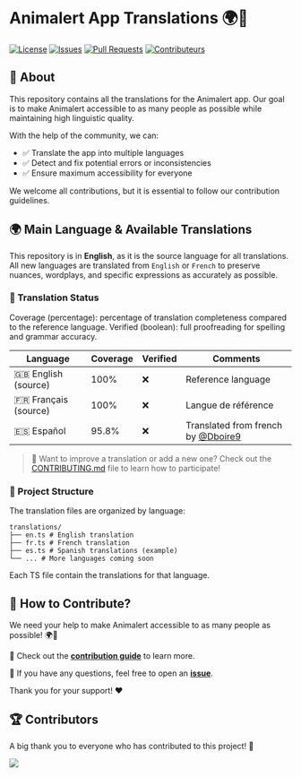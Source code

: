 # Animalert App Translations 🌍🐾

[![License](https://img.shields.io/github/license/Animalert/app-translation)](LICENSE)
[![Issues](https://img.shields.io/github/issues/Animalert/app-translation)](https://github.com/Animalert/app-translation/issues)
[![Pull Requests](https://img.shields.io/github/issues-pr/Animalert/app-translation)](https://github.com/Animalert/app-translation/pulls)
[![Contributeurs](https://img.shields.io/github/contributors/Animalert/app-translation?color=blue)](https://github.com/Animalert/app-translation/contributors)

## 📝 About
This repository contains all the translations for the Animalert app. Our goal is to make Animalert accessible to as many people as possible while maintaining high linguistic quality.

With the help of the community, we can:

- ✅ Translate the app into multiple languages
- ✅ Detect and fix potential errors or inconsistencies
- ✅ Ensure maximum accessibility for everyone

We welcome all contributions, but it is essential to follow our contribution guidelines.

## 🌍 Main Language & Available Translations
This repository is in **English**, as it is the source language for all translations. All new languages are translated from `English` or `French` to preserve nuances, wordplays, and specific expressions as accurately as possible.

### 📜 Translation Status
Coverage (percentage): percentage of translation completeness compared to the reference language.
Verified (boolean): full proofreading for spelling and grammar accuracy.

| Language | Coverage | Verified | Comments |
|--------|------------|----------|-------------|
| 🇬🇧 English (source) | 100% | ❌ |  Reference language |
| 🇫🇷 Français (source) | 100% | ❌ | Langue de référence |
| 🇪🇸 Español | 95.8% | ❌ | Translated from french by [@Dboire9](https://github.com/Dboire9/) |


> 📝 Want to improve a translation or add a new one? Check out the [CONTRIBUTING.md](./CONTRIBUTING.md) file to learn how to participate!

### 📁 Project Structure
The translation files are organized by language:

```
translations/
├── en.ts # English translation
├── fr.ts # French translation
├── es.ts # Spanish translations (example)
└── ... # More languages coming soon
```

Each TS file contain the translations for that language.

## 🚀 How to Contribute?
We need your help to make Animalert accessible to as many people as possible! 🌍🐾

📖 Check out the **[contribution guide](CONTRIBUTING.md)** to learn more.

💬 If you have any questions, feel free to open an **[issue](https://github.com/Animalert/app-translation/issues)**.

Thank you for your support! ❤️


## 🏆 Contributors
A big thank you to everyone who has contributed to this project! 🧡

<a href="https://github.com/Animalert/app-translation/contributors">
  <img src="https://contrib.rocks/image?repo=Animalert/app-translation" />
</a>
